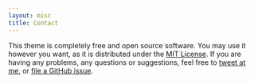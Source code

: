 ```yaml
---
layout: misc
title: Contact
---
```


This theme is completely free and open source software. You may use it however you want, as it is distributed under the [MIT License](https://choosealicense.com/licenses/mit/). If you are having any problems, any questions or suggestions, feel free to [tweet at me](https://twitter.com/intent/tweet?text=My%question%about%Millennial%is:%&amp;via=paululele), or [file a GitHub issue](https://github.com/lenpaul/Millennial/issues/new).
